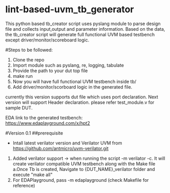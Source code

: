 # lint-based-uvm_tb_generator
This python based tb_creator script uses pyslang module to parse design file and collects input,output and parameter information. Based on the data, the tb_creator script will generate full functional UVM based testbench except driver/monitor/scoreboard logic. 

#Steps to be followed:
1. Clone the repo
2. Import module such as pyslang, re, logging, tabulate
3. Provide the path to your dut top file
4. make run
5. Now you will have full functional UVM testbench inside tb/
6. Add driver/monitor/scorboard logic in the generated file.

currently this version supports dut file which uses port declaration. Next version will support Header declaration. 
please refer test_module.v for sample DUT.

EDA link to the generated testbench: https://www.edaplayground.com/x/hpt2

#Version 0.1
##prerequisite
 - Intall latest verilator version and Verilator UVM from https://github.com/antmicro/uvm-verilator.git

1. Added verilator support -> when running the script -m verilator -c. It will create verilator compatible UVM testbench along with the Make file
   a.Once Tb is created, Navigate to {DUT_NAME}_verilator folder and execute "make all"
2. For EDAPlayground, pass -m edaplayground (check Makefile for reference)

